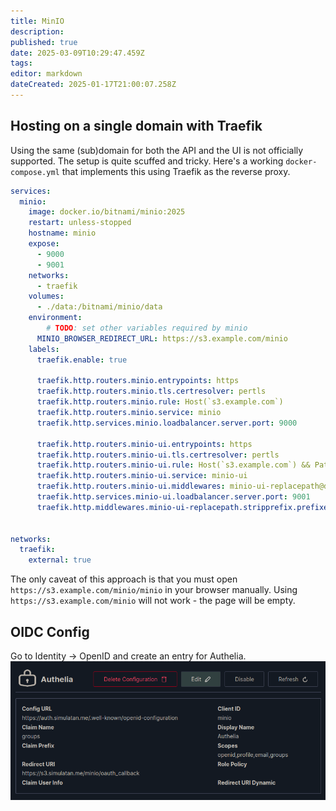 ```yaml
---
title: MinIO
description: 
published: true
date: 2025-03-09T10:29:47.459Z
tags: 
editor: markdown
dateCreated: 2025-01-17T21:00:07.258Z
---
```


## Hosting on a single domain with Traefik
Using the same (sub)domain for both the API and the UI is not officially supported. The setup is quite scuffed and tricky. Here's a working `docker-compose.yml` that implements this using Traefik as the reverse proxy.

```yml
services:
  minio:
    image: docker.io/bitnami/minio:2025
    restart: unless-stopped
    hostname: minio
    expose:
      - 9000
      - 9001
    networks:
      - traefik
    volumes:
      - ./data:/bitnami/minio/data
    environment:
    	# TODO: set other variables required by minio
      MINIO_BROWSER_REDIRECT_URL: https://s3.example.com/minio
    labels:
      traefik.enable: true

      traefik.http.routers.minio.entrypoints: https
      traefik.http.routers.minio.tls.certresolver: pertls
      traefik.http.routers.minio.rule: Host(`s3.example.com`)
      traefik.http.routers.minio.service: minio
      traefik.http.services.minio.loadbalancer.server.port: 9000

      traefik.http.routers.minio-ui.entrypoints: https
      traefik.http.routers.minio-ui.tls.certresolver: pertls
      traefik.http.routers.minio-ui.rule: Host(`s3.example.com`) && PathPrefix(`/minio`)
      traefik.http.routers.minio-ui.service: minio-ui
      traefik.http.routers.minio-ui.middlewares: minio-ui-replacepath@docker
      traefik.http.services.minio-ui.loadbalancer.server.port: 9001
      traefik.http.middlewares.minio-ui-replacepath.stripprefix.prefixes: /minio


networks:
  traefik:
    external: true
```

The only caveat of this approach is that you must open `https://s3.example.com/minio/minio` in your browser manually. Using `https://s3.example.com/minio` will not work - the page will be empty.

## OIDC Config
Go to Identity -> OpenID and create an entry for Authelia.
![minio_oidc_configuration.png](/minio_oidc_configuration.png)
